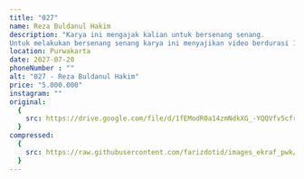 ```yaml
---
title: "027"
name: Reza Buldanul Hakim
description: "Karya ini mengajak kalian untuk bersenang senang. 
Untuk melakukan bersenang senang karya ini menyajikan video berdurasi 1 menit lebih bisa kalian scan barcode yang tertera di lukisan. Let's dancing with us 🕺💃"
location: Purwakarta
date: 2027-07-20
phoneNumber : ""
alt: "027 - Reza Buldanul Hakim"
price: "5.000.000"
instagram: ""
original:
  {
    src: https://drive.google.com/file/d/1fEModR0a14zmNdkXG_-YQQVfv5cfr2yL/view?usp=sharing,
  }
compressed:
  {
    src: https://raw.githubusercontent.com/farizdotid/images_ekraf_pwk/main/teraspendopocoffee/027.jpg,
  }
---
```

